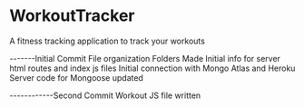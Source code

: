 # WorkoutTracker

A fitness tracking application to track your workouts

-------Initial Commit
File organization
Folders Made
Initial info for server html routes and index js files
Initial connection with Mongo Atlas and Heroku
Server code for Mongoose updated

------------Second Commit
Workout JS file written
